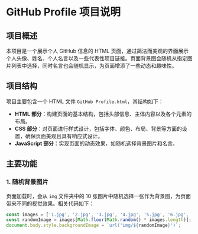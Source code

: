 # GitHub Profile 项目说明

## 项目概述
本项目是一个展示个人 GitHub 信息的 HTML 页面，通过简洁而美观的界面展示个人头像、姓名、个人名言以及一些代表性项目链接。页面背景图会随机从指定图片列表中选择，同时名言也会随机显示，为页面增添了一些动态和趣味性。

## 项目结构
项目主要包含一个 HTML 文件 `GitHub Profile.html`，其结构如下：
- **HTML 部分**：构建页面的基本结构，包括头部信息、主体内容以及各个元素的布局。
- **CSS 部分**：对页面进行样式设计，包括字体、颜色、布局、背景等方面的设置，确保页面美观且具有响应式设计。
- **JavaScript 部分**：实现页面的动态效果，如随机选择背景图片和名言。

## 主要功能
### 1. 随机背景图片
页面加载时，会从 `img` 文件夹中的 10 张图片中随机选择一张作为背景图，为页面带来不同的视觉效果。相关代码如下：
```javascript
const images = ['1.jpg', '2.jpg', '3.jpg', '4.jpg', '5.jpg', '6.jpg', '7.jpg', '8.jpg', '9.jpg', '10.jpg'];
const randomImage = images[Math.floor(Math.random() * images.length)];
document.body.style.backgroundImage = `url('img/${randomImage}')`;